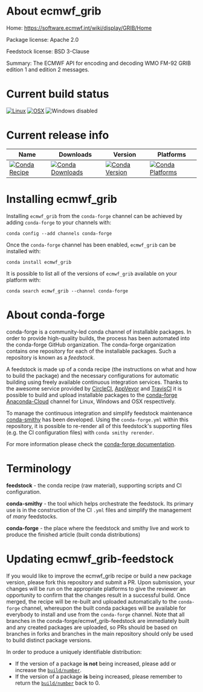 About ecmwf_grib
================

Home: https://software.ecmwf.int/wiki/display/GRIB/Home

Package license: Apache 2.0

Feedstock license: BSD 3-Clause

Summary: The ECMWF API for encoding and decoding WMO FM-92 GRIB edition 1 and edition 2 messages.



Current build status
====================

[![Linux](https://img.shields.io/circleci/project/github/conda-forge/ecmwf_grib-feedstock/master.svg?label=Linux)](https://circleci.com/gh/conda-forge/ecmwf_grib-feedstock)
[![OSX](https://img.shields.io/travis/conda-forge/ecmwf_grib-feedstock/master.svg?label=macOS)](https://travis-ci.org/conda-forge/ecmwf_grib-feedstock)
![Windows disabled](https://img.shields.io/badge/Windows-disabled-lightgrey.svg)

Current release info
====================

| Name | Downloads | Version | Platforms |
| --- | --- | --- | --- |
| [![Conda Recipe](https://img.shields.io/badge/recipe-ecmwf_grib-green.svg)](https://anaconda.org/conda-forge/ecmwf_grib) | [![Conda Downloads](https://img.shields.io/conda/dn/conda-forge/ecmwf_grib.svg)](https://anaconda.org/conda-forge/ecmwf_grib) | [![Conda Version](https://img.shields.io/conda/vn/conda-forge/ecmwf_grib.svg)](https://anaconda.org/conda-forge/ecmwf_grib) | [![Conda Platforms](https://img.shields.io/conda/pn/conda-forge/ecmwf_grib.svg)](https://anaconda.org/conda-forge/ecmwf_grib) |

Installing ecmwf_grib
=====================

Installing `ecmwf_grib` from the `conda-forge` channel can be achieved by adding `conda-forge` to your channels with:

```
conda config --add channels conda-forge
```

Once the `conda-forge` channel has been enabled, `ecmwf_grib` can be installed with:

```
conda install ecmwf_grib
```

It is possible to list all of the versions of `ecmwf_grib` available on your platform with:

```
conda search ecmwf_grib --channel conda-forge
```


About conda-forge
=================

conda-forge is a community-led conda channel of installable packages.
In order to provide high-quality builds, the process has been automated into the
conda-forge GitHub organization. The conda-forge organization contains one repository
for each of the installable packages. Such a repository is known as a *feedstock*.

A feedstock is made up of a conda recipe (the instructions on what and how to build
the package) and the necessary configurations for automatic building using freely
available continuous integration services. Thanks to the awesome service provided by
[CircleCI](https://circleci.com/), [AppVeyor](https://www.appveyor.com/)
and [TravisCI](https://travis-ci.org/) it is possible to build and upload installable
packages to the [conda-forge](https://anaconda.org/conda-forge)
[Anaconda-Cloud](https://anaconda.org/) channel for Linux, Windows and OSX respectively.

To manage the continuous integration and simplify feedstock maintenance
[conda-smithy](https://github.com/conda-forge/conda-smithy) has been developed.
Using the ``conda-forge.yml`` within this repository, it is possible to re-render all of
this feedstock's supporting files (e.g. the CI configuration files) with ``conda smithy rerender``.

For more information please check the [conda-forge documentation](https://conda-forge.org/docs/).

Terminology
===========

**feedstock** - the conda recipe (raw material), supporting scripts and CI configuration.

**conda-smithy** - the tool which helps orchestrate the feedstock.
                   Its primary use is in the construction of the CI ``.yml`` files
                   and simplify the management of *many* feedstocks.

**conda-forge** - the place where the feedstock and smithy live and work to
                  produce the finished article (built conda distributions)


Updating ecmwf_grib-feedstock
=============================

If you would like to improve the ecmwf_grib recipe or build a new
package version, please fork this repository and submit a PR. Upon submission,
your changes will be run on the appropriate platforms to give the reviewer an
opportunity to confirm that the changes result in a successful build. Once
merged, the recipe will be re-built and uploaded automatically to the
`conda-forge` channel, whereupon the built conda packages will be available for
everybody to install and use from the `conda-forge` channel.
Note that all branches in the conda-forge/ecmwf_grib-feedstock are
immediately built and any created packages are uploaded, so PRs should be based
on branches in forks and branches in the main repository should only be used to
build distinct package versions.

In order to produce a uniquely identifiable distribution:
 * If the version of a package **is not** being increased, please add or increase
   the [``build/number``](https://conda.io/docs/user-guide/tasks/build-packages/define-metadata.html#build-number-and-string).
 * If the version of a package **is** being increased, please remember to return
   the [``build/number``](https://conda.io/docs/user-guide/tasks/build-packages/define-metadata.html#build-number-and-string)
   back to 0.
